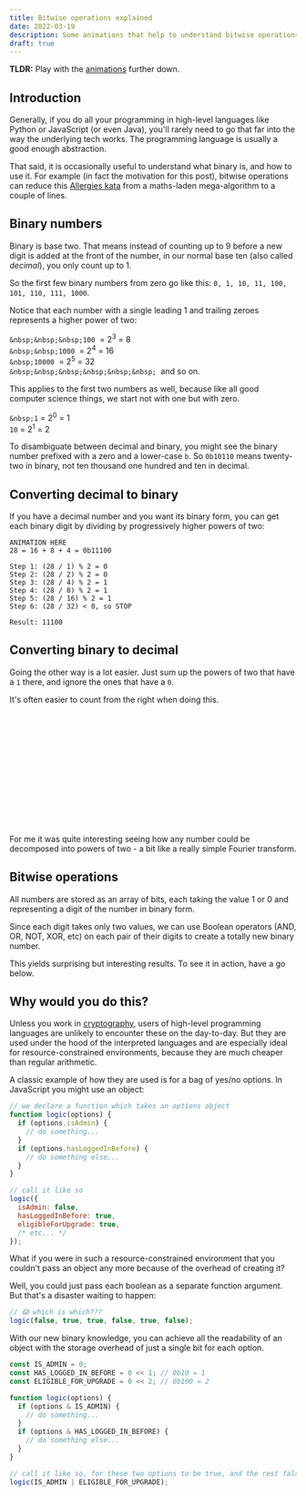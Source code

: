 ```yaml
---
title: Bitwise operations explained
date: 2022-03-19
description: Some animations that help to understand bitwise operations.
draft: true
---
```


<script>
  import BitwiseOperation from '$lib/blog/bitwise-operations-explained/BitwiseOperation.svelte';
  import BinaryToDecimal from '$lib/blog/bitwise-operations-explained/BinaryToDecimal.svelte';
</script>

**TLDR:** Play with the [animations](#animation) further down.

## Introduction

Generally, if you do all your programming in high-level languages like Python or JavaScript (or even Java), you'll rarely need to go that far into the way the underlying tech works. The programming language is usually a good enough abstraction.

That said, it is occasionally useful to understand what binary is, and how to use it. For example (in fact the motivation for this post), bitwise operations can reduce this [Allergies kata](https://www.codewars.com/kata/58be35e9e36224a33f000023/python) from a maths-laden mega-algorithm to a couple of lines.

## Binary numbers

Binary is base two. That means instead of counting up to 9 before a new digit is added at the front of the number, in our normal base ten (also called _decimal_), you only count up to 1.

So the first few binary numbers from zero go like this: `0, 1, 10, 11, 100, 101, 110, 111, 1000`.

Notice that each number with a single leading 1 and trailing zeroes represents a higher power of two:

`&nbsp;&nbsp;&nbsp;100`&nbsp; = 2<sup>3</sup> = 8<br/>
`&nbsp;&nbsp;1000`&nbsp; = 2<sup>4</sup> = 16<br/>
`&nbsp;10000`&nbsp; = 2<sup>5</sup> = 32<br/>
`&nbsp;&nbsp;&nbsp;&nbsp;&nbsp;&nbsp;`&nbsp; and so on.

This applies to the first two numbers as well, because like all good computer science things, we start not with one but with zero.

`&nbsp;1` = 2<sup>0</sup> = 1<br/>
`10` = 2<sup>1</sup> = 2

To disambiguate between decimal and binary, you might see the binary number prefixed with a zero and a lower-case `b`. So `0b10110` means twenty-two in binary, not ten thousand one hundred and ten in decimal.

<a id="animation"></a>

## Converting decimal to binary


If you have a decimal number and you want its binary form, you can get each binary digit by dividing by progressively higher powers of two:


```
ANIMATION HERE
28 = 16 + 8 + 4 = 0b11100

Step 1: (28 / 1) % 2 = 0
Step 2: (28 / 2) % 2 = 0
Step 3: (28 / 4) % 2 = 1
Step 4: (28 / 8) % 2 = 1
Step 5: (28 / 16) % 2 = 1
Step 6: (28 / 32) < 0, so STOP

Result: 11100
```

## Converting binary to decimal

Going the other way is a lot easier. Just sum up the powers of two that have a `1` there, and ignore the ones that have a `0`.

It's often easier to count from the right when doing this.

<div style="height: 200px">
  <BinaryToDecimal/>
</div>

For me it was quite interesting seeing how any number could be decomposed into powers of two - a bit like a really simple Fourier transform.

## Bitwise operations

All numbers are stored as an array of bits, each taking the value 1 or 0 and representing a digit of the number in binary form.

Since each digit takes only two values, we can use Boolean operators (AND, OR, NOT, XOR, etc) on each pair of their digits to create a totally new binary number.

This yields surprising but interesting results. To see it in action, have a go below.


<BitwiseOperation/>

## Why would you do this?

Unless you work in [cryptography](https://en.wikipedia.org/wiki/XOR_cipher), users of high-level programming languages are unlikely to encounter these on the day-to-day. But they are used under the hood of the interpreted languages and are especially ideal for resource-constrained environments, because they are much cheaper than regular arithmetic.

A classic example of how they are used is for a bag of yes/no options. In JavaScript you might use an object:

```javascript
// we declare a function which takes an options object
function logic(options) {
  if (options.isAdmin) {
    // do something...
  }
  if (options.hasLoggedInBefore) {
    // do something else...
  }
}

// call it like so
logic({ 
  isAdmin: false,
  hasLoggedInBefore: true,
  eligibleForUpgrade: true,
  /* etc... */ 
});
```

What if you were in such a resource-constrained environment that you couldn't pass an object any more because of the overhead of creating it?

Well, you could just pass each boolean as a separate function argument. But that's a disaster waiting to happen:

```javascript
// 😱 which is which???
logic(false, true, true, false, true, false); 
```

With our new binary knowledge, you can achieve all the readability of an object with the storage overhead of just a single bit for each option.

```javascript
const IS_ADMIN = 0;
const HAS_LOGGED_IN_BEFORE = 0 << 1; // 0b10 = 1
const ELIGIBLE_FOR_UPGRADE = 0 << 2; // 0b100 = 2

function logic(options) {
  if (options & IS_ADMIN) {
    // do something...
  }
  if (options & HAS_LOGGED_IN_BEFORE) {
    // do something else...
  }
}

// call it like so, for these two options to be true, and the rest false
logic(IS_ADMIN | ELIGIBLE_FOR_UPGRADE);
```
